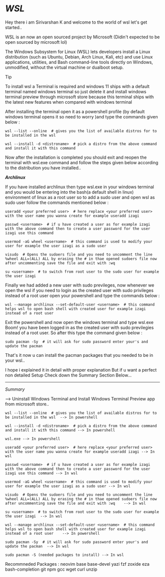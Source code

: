 # *WSL*

Hey there i am Sirivarshan K and welcome to the world of wsl let's get started..

WSL is an now an open sourced project by Microsoft (Didin't expected to be open sourced by microsoft lol)

The Windows Subsystem for Linux (WSL) lets developers install a Linux distribution (such as Ubuntu, Debian, Arch Linux, Kali, etc) and use Linux applications, utilities, and Bash command-line tools directly on Windows, unmodified, without the virtual machine or dualboot setup.

> [!Tip]
> To install wsl a Terminal is required and windows 11 ships with a default terminal named windows terminal so just delete it and install windows terminal preview through microsoft store because this terminal ships with the latest new features when compared with windows terminal

After installing the terminal open it as a powershell profile (by default windows terminal opens it so need to worry )and type the commands given below :

    wsl --list --online  # gives you the list of available distros for to be installed in the wsl  
  
    wsl --install -d <distroname>  # pick a distro from the above command and install it with this command

Now after the installation is completed you should exit and reopen the terminal with wsl.exe command and follow the steps given below according to the distribution you have installed..

<b> *Archlinux* </b>

If you have installed archlinux then type wsl.exe in your windows terminal and you would be entering into the bash(a default shell in linux) environment of linux as a root user so to add a sudo user and open wsl as sudo user follow the commands mentioned below : 
    
    useradd <your preferred user>  # here replace <your preferred user> with the user name you wanna create for example useradd izagi

    passwd <username>  # if u have created a user as for example izagi with the above command then to create a user password for the user izagi use this command 

    usermod -aG wheel <username>  # this command is used to modify your user for example the user izagi as a sudo user 
    
    visudo  # Opens the sudoers file and you need to uncomment the line  %wheel ALL=(ALL) ALL by erasing the # in thae opened sudoers file now after uncommenting save the file and exit with :wq 

    su <username>  # to switch from root user to the sudo user for example the user izagi 

Finally we had added a new user with sudo previleges, now whenever we open the wsl if you need to login as the created user with sudo privileges instead of a root user open your powershell and type the commands below : 

    wsl --manage archlinux --set-default-user <username>  # this command helps wsl to open bash shell with created user for example izagi instead of a root user

Exit the powershell and now open the windows terminal and type wsl.exe Boom! you have been logged in as the created user with sudo previlegies instead of a root user. So after this type the command given below :

    sudo pacman -Sy  # it will ask for sudo password enter your's and update the pacman 

That's it now u can install the pacman packages that you needed to be in your wsl..

I hope i explained it in detail with proper explanation But if u want a perfect non detailed Setup Check down the Summary Section Below...
_____________________________________________________________________________________________________________________________________________________________
*Summary*

--> Uninstall Windows Terminal and Install Windows Terminal Preview app from microsoft store..

    wsl --list --online  # gives you the list of available distros for to be installed in the wsl  --> In powershell 
  
    wsl --install -d <distroname>  # pick a distro from the above command and install it with this command --> In powershell 

    wsl.exe --> In powershell 
    
    useradd <your preferred user>  # here replace <your preferred user> with the user name you wanna create for example useradd izagi --> In wsl

    passwd <username>  # if u have created a user as for example izagi with the above command then to create a user password for the user izagi use this command --> In wsl 

    usermod -aG wheel <username>  # this command is used to modify your user for example the user izagi as a sudo user --> In wsl
    
    visudo  # Opens the sudoers file and you need to uncomment the line  %wheel ALL=(ALL) ALL by erasing the # in thae opened sudoers file now after uncommenting save the file and exit with :wq    --> In wsl

    su <username>  # to switch from root user to the sudo user for example the user izagi  --> In wsl

    wsl --manage archlinux --set-default-user <username>  # this command helps wsl to open bash shell with created user for example izagi instead of a root user    --> In powershell 

    sudo pacman -Sy  # it will ask for sudo password enter your's and update the pacman  --> In wsl 

    sudo pacman -S (needed packages to install) --> In wsl 

Recommneded Packages : neovim base base-devel yazi fzf zoxide eza bash-completion git npm gcc wget curl unzip 


